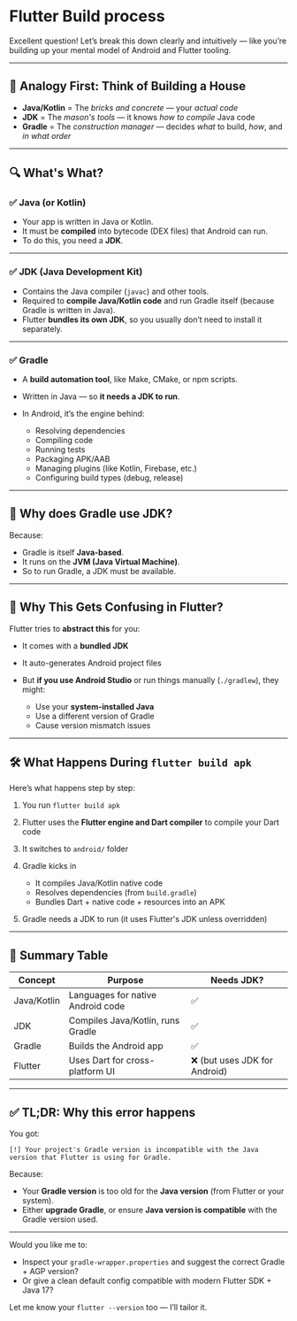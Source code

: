 # Flutter Build process

Excellent question! Let’s break this down clearly and intuitively — like you’re building up your mental model of Android and Flutter tooling.

---

## 🧱 Analogy First: Think of Building a House

* **Java/Kotlin** = The *bricks and concrete* — your *actual code*
* **JDK** = The *mason's tools* — it knows *how to compile* Java code
* **Gradle** = The *construction manager* — decides *what* to build, *how*, and *in what order*

---

## 🔍 What's What?

### ✅ **Java (or Kotlin)**

* Your app is written in Java or Kotlin.
* It must be **compiled** into bytecode (DEX files) that Android can run.
* To do this, you need a **JDK**.

---

### ✅ **JDK (Java Development Kit)**

* Contains the Java compiler (`javac`) and other tools.
* Required to **compile Java/Kotlin code** and run Gradle itself (because Gradle is written in Java).
* Flutter **bundles its own JDK**, so you usually don’t need to install it separately.

---

### ✅ **Gradle**

* A **build automation tool**, like Make, CMake, or npm scripts.
* Written in Java — so **it needs a JDK to run**.
* In Android, it’s the engine behind:

  * Resolving dependencies
  * Compiling code
  * Running tests
  * Packaging APK/AAB
  * Managing plugins (like Kotlin, Firebase, etc.)
  * Configuring build types (debug, release)

---

## 🤔 Why does Gradle use JDK?

Because:

* Gradle is itself **Java-based**.
* It runs on the **JVM (Java Virtual Machine)**.
* So to run Gradle, a JDK must be available.

---

## 🔁 Why This Gets Confusing in Flutter?

Flutter tries to **abstract this** for you:

* It comes with a **bundled JDK**
* It auto-generates Android project files
* But **if you use Android Studio** or run things manually (`./gradlew`), they might:

  * Use your **system-installed Java**
  * Use a different version of Gradle
  * Cause version mismatch issues

---

## 🛠 What Happens During `flutter build apk`

Here’s what happens step by step:

1. You run `flutter build apk`
2. Flutter uses the **Flutter engine and Dart compiler** to compile your Dart code
3. It switches to `android/` folder
4. Gradle kicks in

   * It compiles Java/Kotlin native code
   * Resolves dependencies (from `build.gradle`)
   * Bundles Dart + native code + resources into an APK
5. Gradle needs a JDK to run (it uses Flutter's JDK unless overridden)

---

## 🔁 Summary Table

| Concept     | Purpose                           | Needs JDK?                   |
| ----------- | --------------------------------- | ---------------------------- |
| Java/Kotlin | Languages for native Android code | ✅                            |
| JDK         | Compiles Java/Kotlin, runs Gradle | ✅                            |
| Gradle      | Builds the Android app            | ✅                            |
| Flutter     | Uses Dart for cross-platform UI   | ❌ (but uses JDK for Android) |

---

## ✅ TL;DR: Why this error happens

You got:

```
[!] Your project's Gradle version is incompatible with the Java version that Flutter is using for Gradle.
```

Because:

* Your **Gradle version** is too old for the **Java version** (from Flutter or your system).
* Either **upgrade Gradle**, or ensure **Java version is compatible** with the Gradle version used.

---

Would you like me to:

* Inspect your `gradle-wrapper.properties` and suggest the correct Gradle + AGP version?
* Or give a clean default config compatible with modern Flutter SDK + Java 17?

Let me know your `flutter --version` too — I’ll tailor it.
